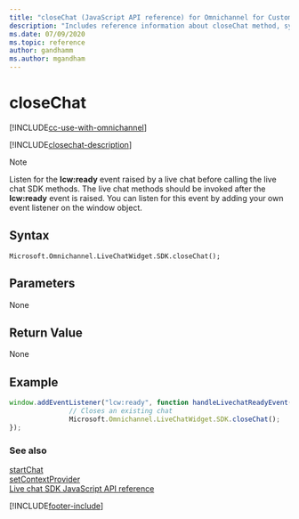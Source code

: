 ```yaml
---
title: "closeChat (JavaScript API reference) for Omnichannel for Customer Service in Dynamics 365 | MicrosoftDocs"
description: "Includes reference information about closeChat method, syntax, and parameters in Omnichannel for Customer Service JavaScript API reference."
ms.date: 07/09/2020
ms.topic: reference
author: gandhamm
ms.author: mgandham
---
```

# closeChat

[!INCLUDE[cc-use-with-omnichannel](../../../../includes/cc-use-with-omnichannel.md)]

[!INCLUDE[closechat-description](../includes/closechat-description.md)]


> [!NOTE]
> Listen for the **lcw:ready** event raised by a live chat before calling the live chat SDK methods. The live chat methods should be invoked after the **lcw:ready** event is raised. You can listen for this event by adding your own event listener on the window object.

## Syntax

`Microsoft.Omnichannel.LiveChatWidget.SDK.closeChat();`

## Parameters

None

## Return Value

None

## Example

```JavaScript
window.addEventListener("lcw:ready", function handleLivechatReadyEvent(){
               // Closes an existing chat
               Microsoft.Omnichannel.LiveChatWidget.SDK.closeChat();
});
```

### See also

[startChat](startchat.md)<br />
[setContextProvider](setContextProvider.md)<br />
[Live chat SDK JavaScript API reference](../../omnichannel-reference.md)


[!INCLUDE[footer-include]([!INCLUDE[footer-include](../../../includes/footer-banner.md)]
)]
